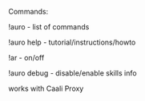 Commands:

!auro - list of commands

!auro help - tutorial/instructions/howto

!ar - on/off

!auro debug - disable/enable skills info

works with Caali Proxy
